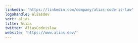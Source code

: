 ```yaml
---
linkedin: 'https://linkedin.com/company/alias-code-is-law'
logohandle: aliasdev
sort: alias
title: Alias
twitter: AliasCodeislaw
website: 'https://www.alias.dev/'
---
```

